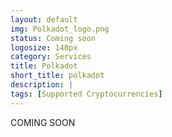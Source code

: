 ```yaml
---
layout: default
img: Polkadot_logo.png
status: Coming soon
logosize: 140px
category: Services
title: Polkadot
short_title: polkadot
description: | 
tags: [Supported Cryptocurrencies]
---
```

COMING SOON